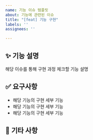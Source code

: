 ```yaml
---
name: 기능 이슈 템플릿
about: 기능에 관련된 이슈
title: "[feat] 기능 구현"
labels: ''
assignees: ''

---
```


## ✨ 기능 설명
해당 이슈를 통해 구현 과정 체크할 기능 설명

## ✅ 요구사항
- 해당 기능의 구현 세부 기능
- 해당 기능의 구현 세부 기능
- 해당 기능의 구현 세부 기능

## 📝 기타 사항
